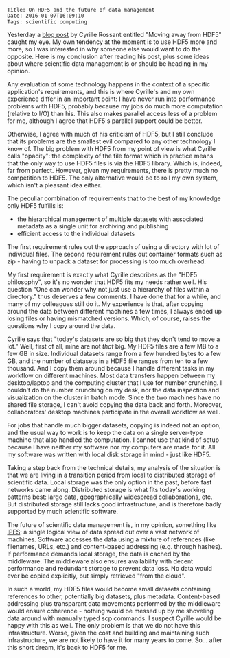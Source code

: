     Title: On HDF5 and the future of data management
    Date: 2016-01-07T16:09:10
    Tags: scientific computing

Yesterday a [blog post](http://cyrille.rossant.net/moving-away-hdf5/) by Cyrille Rossant entitled "Moving away from HDF5" caught my eye. My own tendency at the moment is to use HDF5 more and more, so I was interested in why someone else would want to do the opposite. Here is my conclusion after reading his post, plus some ideas about where scientific data management is or should be heading in my opinion.

<!-- more -->

Any evaluation of some technology happens in the context of a specific application's requirements, and this is where Cyrille's and my own experience differ in an important point: I have never run into performance problems with HDF5, probably because my jobs do much more computation (relative to I/O) than his. This also makes parallel access less of a problem for me, although I agree that HDF5's parallel support could be better.

Otherwise, I agree with much of his criticism of HDF5, but I still conclude that its problems are the smallest evil compared to any other technology I know of. The big problem with HDF5 from my point of view is what Cyrille calls "opacity": the complexity of the file format which in practice means that the only way to use HDF5 files is via the HDF5 library. Which is, indeed, far from perfect. However, given my requirements, there is pretty much no competition to HDF5. The only alternative would be to roll my own system, which isn't a pleasant idea either.

The peculiar combination of requirements that to the best of my knowledge only HDF5 fulfills is:

  - the hierarchical management of multiple datasets with associated metadata as a single unit for archiving and publishing
  - efficient access to the individual datasets

The first requirement rules out the approach of using a directory with lot of individual files. The second requirement rules out container formats such as zip - having to unpack a dataset for processing is too much overhead.

My first requirement is exactly what Cyrille describes as the "HDF5 philosophy", so it's no wonder that HDF5 fits my needs rather well. His question "One can wonder why not just use a hierarchy of files within a directory." thus deserves a few comments. I have done that for a while, and many of my colleagues still do it. My experience is that, after copying around the data between different machines a few times, I always ended up losing files or having mismatched versions. Which, of course, raises the questions why I copy around the data.

Cyrille says that "today's datasets are so big that they don't tend to move a lot." Well, first of all, mine are not *that* big. My HDF5 files are a few MB to a few GB in size. Individual datasets range from a few hundred bytes to a few GB, and the number of datasets in a HDF5 file ranges from ten to a few thousand. And I copy them around because I handle different tasks in my workflow on different machines. Most data transfers happen between my desktop/laptop and the computing cluster that I use for number crunching. I couldn't do the number crunching on my desk, nor the data inspection and visualization on the cluster in batch mode. Since the two machines have no shared file storage, I can't avoid copying the data back and forth. Moreover, collaborators' desktop machines participate in the overall workflow as well.

For jobs that handle much bigger datasets, copying is indeed not an option, and the usual way to work is to keep the data on a single server-type machine that also handled the computation. I cannot use that kind of setup because I have neither my software nor my computers are made for it. All my software was written with local disk storage in mind - just like HDF5.

Taking a step back from the technical details, my analysis of the situation is that we are living in a transition period from local to distributed storage of scientific data. Local storage was the only option in the past, before fast networks came along. Distributed storage is what fits today's working patterns best: large data, geographically widespread collaborations, etc. But distributed storage still lacks good infrastructure, and is therefore badly supported by much scientific software.

The future of scientific data management is, in my opinion, something like [IPFS](https://ipfs.io/): a single logical view of data spread out over a vast network of machines. Software accesses the data using a mixture of references (like filenames, URLs, etc.) and content-based addressing (e.g. through hashes). If performance demands local storage, the data is cached by the middleware. The middleware also ensures availability with decent performance and redundant storage to prevent data loss. No data would ever be copied explicitly, but simply retrieved "from the cloud".

In such a world, my HDF5 files would become small datasets containing references to other, potentially big datasets, plus metadata. Content-based addressing plus transparant data movements performed by the middleware would ensure coherence - nothing would be messed up by me shoveling data around with manually typed scp commands. I suspect Cyrille would be happy with this as well. The only problem is that we do not have this infrastructure. Worse, given the cost and building and maintaining such infrastructure, we are not likely to have it for many years to come. So... after this short dream, it's back to HDF5 for me.

